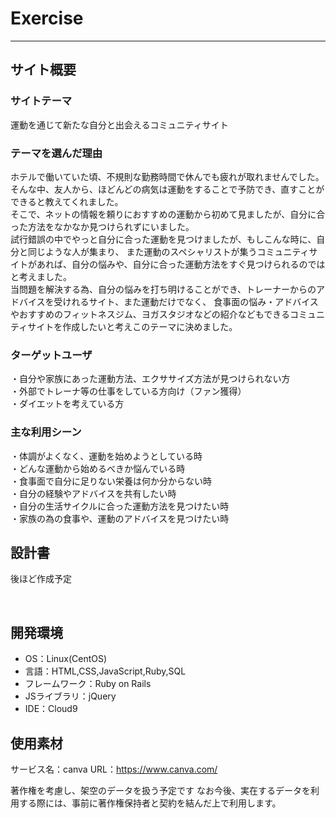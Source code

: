 # Exercise
***
## サイト概要
### サイトテーマ
運動を通じて新たな自分と出会えるコミュニティサイト
​
### テーマを選んだ理由
ホテルで働いていた頃、不規則な勤務時間で休んでも疲れが取れませんでした。<br>
そんな中、友人から、ほどんどの病気は運動をすることで予防でき、直すことができると教えてくれました。<br>
そこで、ネットの情報を頼りにおすすめの運動から初めて見ましたが、自分に合った方法をなかなか見つけられずにいました。<br>
試行錯誤の中でやっと自分に合った運動を見つけましたが、もしこんな時に、自分と同じような人が集まり、
また運動のスペシャリストが集うコミュニティサイトがあれば、自分の悩みや、自分に合った運動方法をすぐ見つけられるのではと考えました。<br>
当問題を解決する為、自分の悩みを打ち明けることができ、トレーナーからのアドバイスを受けれるサイト、また運動だけでなく、
食事面の悩み・アドバイスやおすすめのフィットネスジム、ヨガスタジオなどの紹介などもできるコミュニティサイトを作成したいと考えこのテーマに決めました。

### ターゲットユーザ
・自分や家族にあった運動方法、エクササイズ方法が見つけられない方<br>
・外部でトレーナ等の仕事をしている方向け（ファン獲得）<br>
・ダイエットを考えている方<br>

### 主な利用シーン
・体調がよくなく、運動を始めようとしている時<br>
・どんな運動から始めるべきか悩んでいる時<br>
・食事面で自分に足りない栄養は何か分からない時<br>
・自分の経験やアドバイスを共有したい時<br>
・自分の生活サイクルに合った運動方法を見つけたい時<br>
・家族の為の食事や、運動のアドバイスを見つけたい時<br>

## 設計書
後ほど作成予定
<!-- 【補足説明】 -->
<!-- - テーマ提出時点では不要です。 -->
<!-- - 当項目には「後ほど作成予定」と記載しましょう。 -->
​
## 開発環境
- OS：Linux(CentOS)
- 言語：HTML,CSS,JavaScript,Ruby,SQL
- フレームワーク：Ruby on Rails
- JSライブラリ：jQuery
- IDE：Cloud9
​
## 使用素材
サービス名：canva
URL：https://www.canva.com/


 著作権を考慮し、架空のデータを扱う予定です
なお今後、実在するデータを利用する際には、事前に著作権保持者と契約を結んだ上で利用します。